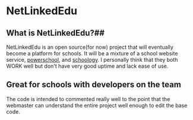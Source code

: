 NetLinkedEdu
====
## What is  NetLinkedEdu?##
NetLinkedEdu is an open source(for now) project that will eventually become a platform for schools. It will be a mixture of a school website service, [powerschool](http://powerschool.com), and [schoology](http://schoology.com). I personally think that they both WORK well but don't have very good uptime and lack ease of use.
## Great for schools with developers on the team ##
The code is intended to commented really well to the point that the webmaster can understand the entire project well enough to edit the base code.
